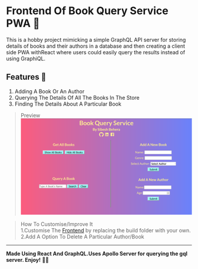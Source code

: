 # Frontend Of Book Query Service PWA 📕

This is a hobby project mimicking a simple GraphQL API server for storing details of books and their authors in a database and then creating a client side PWA withReact where users could easily query the results instead of using GraphiQL.

## Features 🤖

1. Adding A Book Or An Author
2. Querying The Details Of All The Books In The Store
3. Finding The Details About A Particular Book

> Preview
> [![Vscode Emoji Snippets](https://github.com/sibesh1/Book-Query-Frontend/blob/main/src/assets/Preview.png?raw=true "Vscode Emoji Snippets")]()

> How To Customise/Improve It  
> 1.Customise The [Frontend](https://github.com/sibesh1/Book-Query-Frontend) by replacing the build folder with your own.  
> 2.Add A Option To Delete A Particular Author/Book

---

**Made Using React And GraphQL.Uses Apollo Server for querying the gql server. Enjoy!** 🎉🎊
